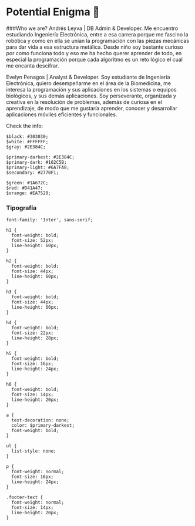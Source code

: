 # Potential Enigma 🧐
###Who we are?
Andrés Leyva | DB Admin & Developer. Me encuentro estudiando Ingeniería Electrónica, entre a esa carrera porque me fascino la robótica y como en ella se unían la programación con las piezas mecánicas para dar vida a esa estructura metálica. Desde niño soy bastante curioso por como funciona todo y eso me ha hecho querer aprender de todo, en especial la programación porque cada algoritmo es un reto lógico el cual me encanta descifrar.

Evelyn Penagos | Analyst & Developer. Soy estudiante de Ingeniería Electrónica, quiero desempeñarme en el área de la Biomedicina, me interesa la programación y sus aplicaciones en los sistemas o equipos biológicos, y sus demás aplicaciones. Soy perseverante, organizada y creativa en la resolución de problemas, además de curiosa en el aprendizaje, de modo que me gustaría aprender, conocer y desarrollar aplicaciones móviles eficientes y funcionales.


Check the info:

```
$black: #303030;
$white: #FFFFFF;
$gray: #2E384C;

$primary-darkest: #2E384C;
$primary-dark: #162C5B;
$primary-light: #6A7FA8;
$secondary: #2770F1;

$green: #1A672C;
$red: #D41A47;
$orange: #EA7520;

```

### Tipografía

``` 
font-family: 'Inter', sans-serif;

h1 {
  font-weight: bold;
  font-size: 52px;
  line-height: 60px;
}

h2 {
  font-weight: bold;
  font-size: 44px;
  line-height: 60px;
}

h3 {
  font-weight: bold;
  font-size: 44px;
  line-height: 60px;
}

h4 {
  font-weight: bold;
  font-size: 22px;
  line-height: 28px;
}

h5 {
  font-weight: bold;
  font-size: 16px;
  line-height: 24px;
}

h6 { 
  font-weight: bold;
  font-size: 14px;
  line-height: 20px;
}

a {
  text-decoration: none;
  color: $primary-darkest;
  font-weight: bold;
}

ul {
  list-style: none;
}

p {
  font-weight: normal;
  font-size: 16px;
  line-height: 24px;
}

.footer-text {
  font-weight: normal;
  font-size: 14px;
  line-height: 20px;
}
```
